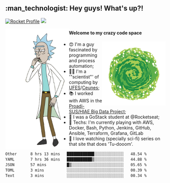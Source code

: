 
<h2> :man_technologist: Hey guys! What's up?!</h2>
                                                                         
[![Rocket Profile](https://img.shields.io/static/v1?label=Rocketseat&message=Profile&colorA=purple&color=black&logo=Rocket&logoColor=white)](https://app.rocketseat.com.br/me/elyabe)
<a href="https://www.linkedin.com/in/elyabe/"><img src="https://img.shields.io/badge/LinkedIn-informational?logo=linkedin"/></a>

<img align='left' src="https://raw.githubusercontent.com/Elyabe/Elyabe/master/images/rick-dancing.gif" width='200'>

                       
#### Welcome to my crazy code space 
<img align='right' src="https://raw.githubusercontent.com/Elyabe/elyabe/master/images/portal-3.gif" width='200'>

- :heart_eyes: I'm a guy fascinated by programming and process automation; 
- :office_worker: I'm a '"scientist"' of computing by [UFES](http://ufes.br)/[Ceunes](http://ceunes.ufes.br);
- :books: I worked with AWS in the [Proadi-SUS/HIAE Big Data Project](https://www.einstein.br/responsabilidade-social/atuacao-com-o-ministerio-da-saude/proadi-sus);
- :rocket: I was a GoStack student at @Rocketseat;
- :green_heart: Techs: I'm currently playing with AWS, Docker, Bash, Python, Jenkins, GitHub, Ansible, Terraform, Grafana, GitLab
- :movie_camera: I love watching (specially sci-fi) series on that site that does 'Tu-dooom'.

<!--START_SECTION:waka-->

```txt
Other      8 hrs 13 mins   ████████████░░░░░░░░░░░░░   48.54 %
YAML       7 hrs 36 mins   ███████████▒░░░░░░░░░░░░░   44.88 %
JSON       57 mins         █▒░░░░░░░░░░░░░░░░░░░░░░░   05.65 %
TOML       3 mins          ░░░░░░░░░░░░░░░░░░░░░░░░░   00.39 %
Text       3 mins          ░░░░░░░░░░░░░░░░░░░░░░░░░   00.34 %
```

<!--END_SECTION:waka-->
